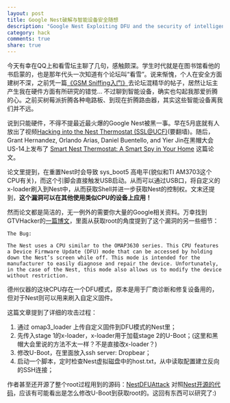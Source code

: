 ```yaml
---
layout: post
title: Google Nest破解与智能设备安全随想
description: "Google Nest Exploiting DFU and the security of intelligent equipments"
category: hack
comments: true
share: true
---
```


今天有幸在QQ上和看雪坛主聊了几句，感触颇深。学生时代就是在图书馆看他的书启蒙的，也是那年代头一次知道有个论坛叫“看雪”。说来惭愧，个人在安全方面建树不深，之前凭一篇[《GSM Sniffing入门》](http://bbs.pediy.com/showthread.php?t=182574)去论坛混精华的帖子，居然让坛主产生我在硬件方面有所研究的错觉... 不过聊到智能设备，确实也勾起我那爱折腾的心。之前买树莓派折腾各种电路板、到现在折腾路由器，其实这些智能设备离我们并不远。

说到只能硬件，不得不提最近最火爆的Google Nest被黑一事。早在5月底就有人放出了视频[Hacking into the Nest Thermostat (SSL@UCF)](https://www.youtube.com/watch?v=7AnvTgAKa-g)(要翻墙)。随后，Grant Hernandez, Orlando Arias, Daniel Buentello, and Yier Jin在黑帽大会US-14上发布了 [Smart Nest Thermostat: A Smart Spy in Your Home](https://www.blackhat.com/docs/us-14/materials/us-14-Jin-Smart-Nest-Thermostat-A-Smart-Spy-In-Your-Home-WP.pdf) 这篇论文。

论文里提到，在重置Nest时会导致 sys_boot5 高电平(貌似和TI AM3703这个CPU有关)，而这个引脚会直接触发USB启动。从而可以通过USB口，将自定义的x-loader刷入到Nest中，从而获取Shell并进一步获取Nest的控制权。文末还提到，**这个漏洞可以在其他使用类似CPU的设备上应用！**

然而论文都是简洁的，无一例外的需要你大量的Google相关资料。万幸找到GTVHacker的[一篇博文](http://blog.gtvhacker.com/2014/google-nest-exploiting-dfu-for-root/)，里面从获取root的角度提到了这个漏洞的另一些细节：

```
The Bug:

The Nest uses a CPU similar to the OMAP3630 series. This CPU features a Device Firmware Update (DFU) mode that can be accessed by holding down the Nest’s screen while off. This mode is intended for the manufacturer to easily diagnose and repair the device. Unfortunately, in the case of the Nest, this mode also allows us to modify the device without restriction.
```

德州仪器的这块CPU存在一个DFU模式，原本是用于厂商诊断和修复设备用的，但对于Nest则可以用来刷入自定义固件。

这篇文章提到了详细的攻击过程：

1. 通过 omap3_loader 上传自定义固件到DFU模式的Nest里；
2. 先传入stage 1的x-loader，x-loader用于加载stage 2的U-Boot；(这里和黑帽大会里说的方法不太一样？不是直接改x-loader？)
3. 修改U-Boot，在里面放入ssh server: Dropbear；
4. 启动一个脚本，定时检查Nest虚拟磁盘中的host.txt，从中读取配置建立反向的SSH连接；

作者甚至还开源了整个root过程用到的源码：[NestDFUAttack](https://github.com/gtvhacker/NestDFUAttack) 对照[Nest开源的代码](https://nest.com/legal/compliance/)，应该有可能看出是怎么修改U-Boot到获取root的。这回有东西可以研究了:)
